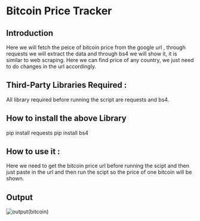 # Bitcoin Price Tracker
## Introduction
Here we will fetch the peice of bitcoin price from the google url , through requests we will extract the data and through bs4 we will show it, it is similar to web scraping.
Here we can find price of any country, we just need to do changes in the url accordingly.
## Third-Party Libraries Required :
All library required before running the script are requests and bs4.

## How to install the above Library
pip install requests
pip install bs4

## How to use it :
Here we need to get the bitcoin price url before running the scipt and then just paste in the url and then run the scipt so the price of one bitcoin will be shown.

## Output
![output(bitcoin)](https://user-images.githubusercontent.com/71593494/123435532-4c5b1300-d5eb-11eb-8196-145430233f05.png)
